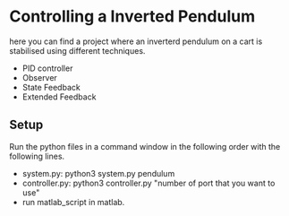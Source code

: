# Controlling a Inverted Pendulum 
here you can find a project where an inverterd pendulum on a cart is stabilised using different techniques.
* PID controller
* Observer
* State Feedback
* Extended Feedback

## Setup
Run the python files in a command window in the following order with the following lines.
* system.py: python3 system.py pendulum
* controller.py: python3 controller.py "number of port that you want to use"
* run matlab_script in matlab.
